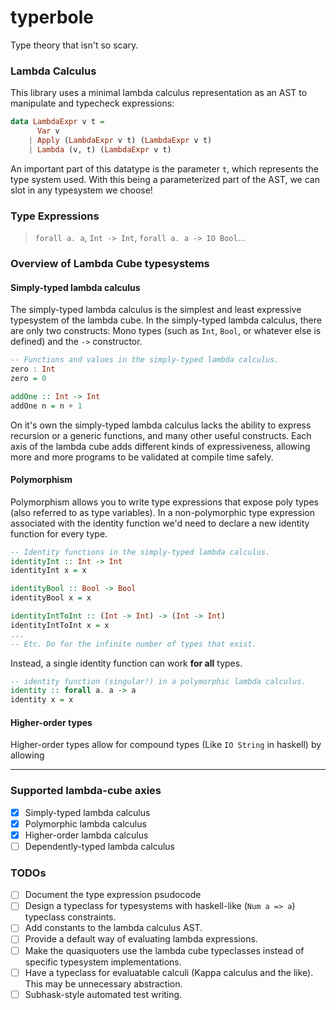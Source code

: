 # typerbole

Type theory that isn't so scary.

### Lambda Calculus

This library uses a minimal lambda calculus representation as an AST to manipulate and typecheck expressions:

```haskell
data LambdaExpr v t =
      Var v
    | Apply (LambdaExpr v t) (LambdaExpr v t)
    | Lambda (v, t) (LambdaExpr v t)
```

An important part of this datatype is the parameter `t`, which represents the type system used. With this being a parameterized part of the AST, we can slot in any typesystem we choose!

### Type Expressions

> `forall a. a`, `Int -> Int`, `forall a. a -> IO Bool`...

### Overview of Lambda Cube typesystems

#### Simply-typed lambda calculus

The simply-typed lambda calculus is the simplest and least expressive typesystem of the lambda cube. In the simply-typed lambda calculus, there are only two constructs: Mono types (such as `Int`, `Bool`, or whatever else is defined) and the `->` constructor.

```haskell
-- Functions and values in the simply-typed lambda calculus.
zero : Int
zero = 0

addOne :: Int -> Int
addOne n = n + 1
```

On it's own the simply-typed lambda calculus lacks the ability to express recursion or a generic functions, and many other useful constructs. Each axis of the lambda cube adds different kinds of expressiveness, allowing more and more programs to be validated at compile time safely.

#### Polymorphism

Polymorphism allows you to write type expressions that expose poly types (also referred to as type variables). In a non-polymorphic type expression associated with the identity function we'd need to declare a new identity function for every type.

```haskell
-- Identity functions in the simply-typed lambda calculus.
identityInt :: Int -> Int
identityInt x = x

identityBool :: Bool -> Bool
identityBool x = x

identityIntToInt :: (Int -> Int) -> (Int -> Int)
identityIntToInt x = x
...
-- Etc. Do for the infinite number of types that exist.
```

Instead, a single identity function can work **for all** types.

```haskell
-- identity function (singular!) in a polymorphic lambda calculus.
identity :: forall a. a -> a
identity x = x
```

#### Higher-order types

Higher-order types allow for compound types (Like `IO String` in haskell) by allowing

***

### Supported lambda-cube axies

- [x] Simply-typed lambda calculus
- [x] Polymorphic lambda calculus
- [x] Higher-order lambda calculus
- [ ] Dependently-typed lambda calculus

### TODOs

- [ ] Document the type expression psudocode
- [ ] Design a typeclass for typesystems with haskell-like (`Num a => a`) typeclass constraints.
- [ ] Add constants to the lambda calculus AST.
- [ ] Provide a default way of evaluating lambda expressions.
- [ ] Make the quasiquoters use the lambda cube typeclasses instead of specific typesystem implementations.
- [ ] Have a typeclass for evaluatable calculi (Kappa calculus and the like). This may be unnecessary abstraction.
- [ ] Subhask-style automated test writing.
